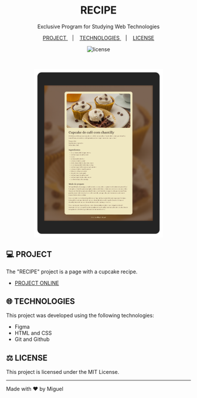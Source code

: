 <h1 align = "center"> RECIPE </h1>

<p align = "center">
  Exclusive Program for Studying Web Technologies
</p>

<p align = "center">
  <a href = "#project"> PROJECT </a> &nbsp;&nbsp;&nbsp;|&nbsp;&nbsp;&nbsp;
  <a href = "#technologies"> TECHNOLOGIES </a> &nbsp;&nbsp;&nbsp;|&nbsp;&nbsp;&nbsp;
  <a href = "#license"> LICENSE </a>
</p>

<p align = "center">
  <img alt = "license" src = "https://img.shields.io/static/v1?label=license&message=MIT&color=49AA26&labelColor=000000">
</p>

<br>

<p align = "center">
  <img alt = "preview" src = "preview/preview.png" width = "70%">
</p>

## 💻 <a id = "project"></a> PROJECT

The "RECIPE" project is a page with a cupcake recipe.

- [PROJECT ONLINE](https://miguelcrwz.github.io/recipe)

## 🌐 <a id = "technologies"></a> TECHNOLOGIES

This project was developed using the following technologies:

- Figma
- HTML and CSS
- Git and Github

## ⚖️ <a id = "license"></a> LICENSE

This project is licensed under the MIT License.

---

Made with ♥ by Miguel
